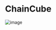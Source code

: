 # ChainCube
![image](https://github.com/Vas1L1uS/ChainCube/assets/95376525/8106c5fe-a3f5-4230-ae47-59a759780633)

